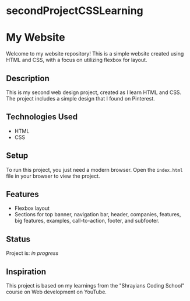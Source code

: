 # secondProjectCSSLearning

# My Website

Welcome to my website repository! This is a simple website created using HTML and CSS, with a focus on utilizing flexbox for layout.


## Description
This is my second web design project, created as I learn HTML and CSS. The project includes a simple design that I found on Pinterest.

## Technologies Used
- HTML
- CSS

## Setup
To run this project, you just need a modern browser. Open the `index.html` file in your browser to view the project.

## Features
- Flexbox layout
- Sections for top banner, navigation bar, header, companies, features, big features, examples, call-to-action, footer, and subfooter.

## Status
Project is: _in progress_ 

## Inspiration
This project is based on my learnings from the "Shrayians Coding School" course on Web development on YouTube.
